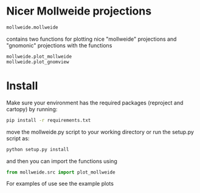 # Nicer Mollweide projections


```python
mollweide.mollweide
```

contains two functions for plotting nice "mollweide" projections and "gnomonic" projections with the functions

```python]
mollweide.plot_mollweide 
mollweide.plot_gnomview 
```

# Install 

Make sure your environment has the required packages (reproject and cartopy) by running:

```bash
pip install -r requirements.txt 
```

move the mollweide.py script to your working directory or run the setup.py script as:

```bash
python setup.py install 
```

and then you can import the functions using

```python
from mollweide.src import plot_mollweide
```
For examples of use see the example plots 
